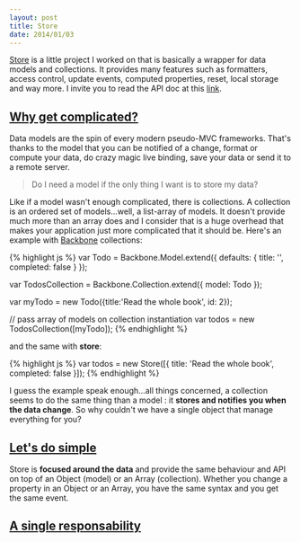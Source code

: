 ```yaml
---
layout: post
title: Store
date: 2014/01/03
---
```


[Store](https://github.com/bredele/store) is a little project I worked on that is basically a wrapper for data models and collections. It provides many features such as formatters, access control, update events, computed properties, reset, local storage and way more. I invite you to read the API doc at this [link](https://github.com/bredele/store).

## <a class="post-section" href="#whygetcomplicated">Why get complicated?</a>

Data models are the spin of every modern pseudo-MVC frameworks. That's thanks to the model that you can be notified of a change, format or compute your data, do crazy magic live binding, save your data or send it to a remote server.

  > Do I need a model if the only thing I want is to store my data?

Like if a model wasn't enough complicated, there is collections. A collection is an ordered set of models...well, a list-array of models. It doesn't provide much more than an array does and I consider that is a huge overhead that makes your application just more complicated that it should be. Here's an example with [Backbone](http://backbonejs.org/#Collection) collections:

{% highlight js %}
var Todo = Backbone.Model.extend({
  defaults: {
    title: '',
    completed: false
  }
});

var TodosCollection = Backbone.Collection.extend({
  model: Todo
});

var myTodo = new Todo({title:'Read the whole book', id: 2});

// pass array of models on collection instantiation
var todos = new TodosCollection([myTodo]);
{% endhighlight %}

and the same with **store**:

{% highlight js %}
var todos = new Store([{
	title: 'Read the whole book',
	completed: false
}]);
{% endhighlight %}

I guess the example speak enough...all things concerned, a collection seems to do the same thing than a model : it **stores and notifies you when the data change**. So why couldn't we have a single object that manage everything for you?

## <a class="post-section" href="#letsdosimple">Let's do simple</a>

Store is **focused around the data** and provide the same behaviour and API on top of an Object (model) or an Array (collection). Whether you change a property in an Object or an Array, you have the same syntax and you get the same event.



## <a class="post-section" href="#singleresponsability">A single responsability</a>